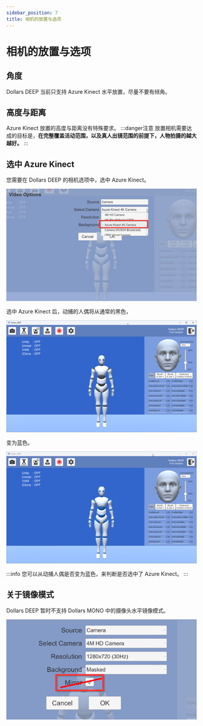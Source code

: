 ```yaml
---
sidebar_position: 7
title: 相机的放置与选项
---
```


# 相机的放置与选项

## 角度
Dollars DEEP 当前只支持 Azure Kinect 水平放置，尽量不要有倾角。

## 高度与距离

Azure Kinect 放置的高度与距离没有特殊要求。
:::danger注意
放置相机需要达成的目标是，**在完整覆盖活动范围，以及真人出镜范围的前提下，人物拍摄的越大越好。**
:::

## 选中 Azure Kinect

您需要在 Dollars DEEP 的相机选项中，选中 Azure Kinect。

![](../img/2023-10-20.png#center)

 选中 Azure Kinect 后，动捕的人偶将从通常的黑色，

![](../img/2023-10-20_19_51_58.png#center)

变为蓝色。

![](../img/2023-10-20_19_51_47.png#center)

:::info
您可以从动捕人偶是否变为蓝色，来判断是否选中了 Azure Kinect。
:::

## 关于镜像模式

Dollars DEEP 暂时不支持 Dollars MONO 中的摄像头水平镜像模式。

![](../img/2023-10-20_20_22_33.png#center)


